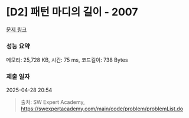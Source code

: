 # [D2] 패턴 마디의 길이 - 2007 

[문제 링크](https://swexpertacademy.com/main/code/problem/problemDetail.do?contestProbId=AV5P1kNKAl8DFAUq) 

### 성능 요약

메모리: 25,728 KB, 시간: 75 ms, 코드길이: 738 Bytes

### 제출 일자

2025-04-28 20:54



> 출처: SW Expert Academy, https://swexpertacademy.com/main/code/problem/problemList.do